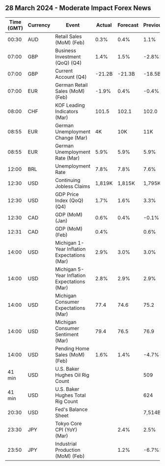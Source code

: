 ## 28 March 2024 - Moderate Impact Forex News

| Time (GMT) | Currency | Event | Actual | Forecast | Previous |
|------|----------|-------|--------|----------|----------|
| 00:30 | AUD | Retail Sales (MoM) (Feb) | 0.3% | 0.4% | 1.1% |
| 07:00 | GBP | Business Investment (QoQ) (Q4) | 1.4% | 1.5% | -2.8% |
| 07:00 | GBP | Current Account (Q4) | -21.2B | -21.3B | -18.5B |
| 07:00 | EUR | German Retail Sales (MoM) (Feb) | -1.9% | 0.4% | -0.4% |
| 08:00 | CHF | KOF Leading Indicators (Mar) | 101.5 | 102.1 | 102.0 |
| 08:55 | EUR | German Unemployment Change (Mar) | 4K | 10K | 11K |
| 08:55 | EUR | German Unemployment Rate (Mar) | 5.9% | 5.9% | 5.9% |
| 12:00 | BRL | Unemployment Rate | 7.8% | 7.8% | 7.6% |
| 12:30 | USD | Continuing Jobless Claims | 1,819K | 1,815K | 1,795K |
| 12:30 | USD | GDP Price Index (QoQ) (Q4) | 1.7% | 1.6% | 3.3% |
| 12:30 | CAD | GDP (MoM) (Jan) | 0.6% | 0.4% | -0.1% |
| 12:31 | CAD | GDP (MoM) (Feb) | 0.4% |  | 0.6% |
| 14:00 | USD | Michigan 1-Year Inflation Expectations (Mar) | 2.9% | 3.0% | 3.0% |
| 14:00 | USD | Michigan 5-Year Inflation Expectations (Mar) | 2.8% | 2.9% | 2.9% |
| 14:00 | USD | Michigan Consumer Expectations (Mar) | 77.4 | 74.6 | 75.2 |
| 14:00 | USD | Michigan Consumer Sentiment (Mar) | 79.4 | 76.5 | 76.9 |
| 14:00 | USD | Pending Home Sales (MoM) (Feb) | 1.6% | 1.4% | -4.7% |
| 41 min | USD | U.S. Baker Hughes Oil Rig Count |  |  | 509 |
| 41 min | USD | U.S. Baker Hughes Total Rig Count |  |  | 624 |
| 20:30 | USD | Fed's Balance Sheet |  |  | 7,514B |
| 23:30 | JPY | Tokyo Core CPI (YoY) (Mar) |  | 2.4% | 2.5% |
| 23:50 | JPY | Industrial Production (MoM) (Feb) |  | 1.2% | -6.7% |
